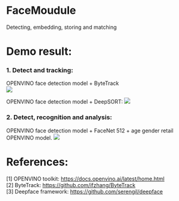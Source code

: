 # FaceMoudule
Detecting, embedding, storing and matching  

# Demo result:
### 1. Detect and tracking:
OPENVINO face detection model + ByteTrack  
![](https://github.com/nguyentrongvan/OpenVINOTrackFace/blob/develop/openvino_trackface/data/demo/demo_tracking_01.gif?raw=true)


OPENVINO face detection model + DeepSORT:
![](https://github.com/nguyentrongvan/OpenVINOTrackFace/blob/develop/openvino_trackface/data/demo/demo_tracking_02.gif?raw=true)


### 2. Detect, recognition and analysis:
OPENVINO face detection model + FaceNet 512 + age gender retail OPENVINO model.
![](https://github.com/nguyentrongvan/OpenVINOTrackFace/blob/develop/openvino_trackface/data/demo/demo_regconition_01.gif?raw=true)

# References:
[1] OPENVINO toolkit: https://docs.openvino.ai/latest/home.html  
[2] ByteTrack: https://github.com/ifzhang/ByteTrack  
[3] Deepface framework: https://github.com/serengil/deepface
